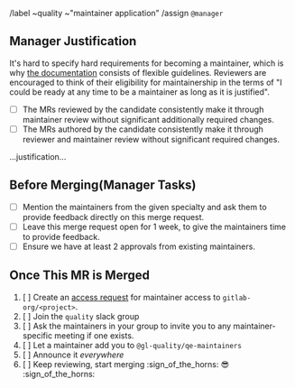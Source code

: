 /label ~quality ~"maintainer application"
/assign `@manager`

<!-- Congratulations! Fill out the following MR when you feel you are ready to become -->
<!-- a quality maintainer! This MR should contain updates to a file in `data/team_members/person/` -->
<!-- declaring yourself as a maintainer of the relevant application -->

## Manager Justification

It's hard to specify hard requirements for becoming a maintainer, which is why [the documentation](https://about.gitlab.com/handbook/engineering/workflow/code-review/#how-to-become-a-project-maintainer) consists of flexible guidelines. Reviewers are encouraged to think of their eligibility for maintainership in the terms of "I could be ready at any time to be a maintainer as long as it is justified".

- [ ] The MRs reviewed by the candidate consistently make it through maintainer review without significant additionally required changes.
- [ ] The MRs authored by the candidate consistently make it through reviewer and maintainer review without significant required changes.

...justification...

## Before Merging(Manager Tasks)

- [ ] Mention the maintainers from the given specialty and ask them to provide feedback directly on this merge request.
- [ ] Leave this merge request open for 1 week, to give the maintainers time to provide feedback.
- [ ] Ensure we have at least 2 approvals from existing maintainers.

## Once This MR is Merged

1. [ ] Create an [access request][access-request]
       for maintainer access to `gitlab-org/<project>`. <!-- make sure to update the <project> as needed, for example `gitlab-org/gitlab` -->
1. [ ] Join the `quality` slack group
1. [ ] Ask the maintainers in your group to invite you to any maintainer-specific meeting if one exists.
1. [ ] Let a maintainer add you to `@gl-quality/qe-maintainers`
1. [ ] Announce it _everywhere_
1. [ ] Keep reviewing, start merging :sign_of_the_horns: :sunglasses: :sign_of_the_horns:

[access-request]: https://about.gitlab.com/handbook/business-technology/team-member-enablement/onboarding-access-requests/access-requests/#individual-or-bulk-access-request
